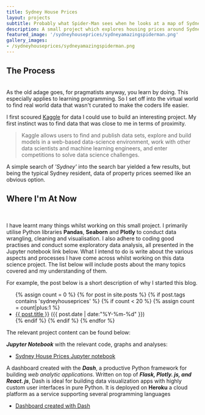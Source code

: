 ```yaml
---
title: Sydney House Prices
layout: projects
subtitle: Probably what Spider-Man sees when he looks at a map of Sydney.
description: A small project which explores housing prices around Sydney using a Kaggle dataset and various Python libraries.
featured_image: '/sydneyhouseprices/sydneyamazingspiderman.png'
gallery_images:
- /sydneyhouseprices/sydneyamazingspiderman.png
---
```


## The Process
<br>
As the old adage goes, for pragmatists anyway, you learn by doing. This especially applies to learning programming. 
So I set off into the virtual world to find real world data that wasn't curated to make the coders life easier. 




I first scoured [Kaggle](https://www.kaggle.com/) for data I could use to build an interesting project. My first instinct
was to find data that was close to me in terms of proximity.  




>Kaggle allows users to find and publish data sets, explore and build models in a web-based data-science environment, work with other data scientists and machine learning engineers, and enter competitions to solve data science challenges.

A simple search of *'Sydney'* into the search bar yielded 
a few results, but being the typical Sydney resident, data of property prices seemed like an obvious option.

## Where I'm At Now
<br>

I have learnt many things whilst working on this small project. I primarily utilise Python libraries **Pandas**, **Seaborn** and **Plotly** to conduct data wrangling, cleaning and visualisation. 
I also adhere to coding good practises and conduct some exploratory data analysis, all presented in the Jupyter notebook link below. What I intend to do is write about the various aspects and processes I have come across whilst working on this data science project. The list below will include posts about the
many topics covered and my understanding of them.

For example, the post below is a short description of why I started this blog. 

<ul class="posts">
{% assign count = 0 %}
{% for post in site.posts %}
  {% if post.tags contains 'sydneyhouseprices' %}
    {% if count < 20 %}
      {% assign count = count|plus:1 %}
      <div class="post_info">
        <li>
          <a href="{{ post.url }}">{{ post.title }}</a>
          <span>({{ post.date | date:"%Y-%m-%d" }})</span>
        </li>
      </div>
    {% endif %}
  {% endif %}
{% endfor %}
</ul>

The relevant project content can be found below:

***Jupyter Notebook***  with the relevant code, graphs and analyses:
- [Sydney House Prices Jupyter notebook](https://nbviewer.jupyter.org/github/kostyafarber/sydneyhouseprices/blob/master/notebooks/sydney_choropleth.ipynb)
  
A dashboard created with the ***Dash***, a productive Python framework for building *web analytic applications*. Written on top of ***Flask, Plotly. js, and React. js***, Dash is ideal for building data visualization apps with highly custom user interfaces in pure Python.
It is deployed on **Heroku** a cloud platform as a service supporting several programming languages
- [Dashboard created with Dash](https://sydneyhouseprices-dashboard.herokuapp.com/) 




